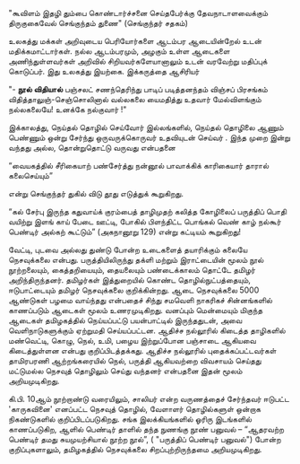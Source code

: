 "கூவிளம் இதழி தும்பை
கொண்டார்ச்சனை செய்தபேர்க்கு
தேவநாடாளவைக்கும் திருகுகைவேல்
செங்குந்தம் துணை" (செங்குந்தர் சதகம்)

உலகத்து மக்கள் அறிவுடைய பெரியோர்களை ஆடம்பர ஆடையின்றேல் உடன் மதிக்கமாட்டார்கள். நல்ல ஆடம்பரமும், அழகும் உள்ள ஆடைகளை அணிந்துள்ளவர்கள் அறிவில் சிறியவர்களேயானாலும் உடன் வரவேற்று மதிப்புக் கொடுப்பர். இது உலகத்து இயற்கை. இக்கருத்தை ஆசிரியர்

"- **நூல் விதியால்**
பஞ்சலட் சணந்தெரிந்து பாடிப் படித்தனந்தம்
விஞ்சப் பிரசங்கம் விதித்தாலுஞ்-செஞ்சொலினால்
வல்லகலை யைமதித்து உதவார் மேல்விளங்கும்
நல்லகலையே! உனக்கே நல்குவார் !"

இக்காலத்து, நெய்தல் தொழில் செய்வோர் இல்லங்களில், நெய்தல் தொழிலை ஆணும் பெண்ணும் ஒன்று சேர்ந்து ஒருவருக்கொருவர் உதவியுடன் செய்வர் . இந்த முறை இன்று வந்தது அல்ல, தொன்றுதொட்டு வருவது என்பதனை

“வையகத்தில்
சீரிகையாற் பண்சேர்த்து நன்னூல் பாவாக்கிக்
காரிகையார் தாரால் கலைசெய்யும்”

என்று செங்குந்தர் துகில் விடு தூது எடுத்துக் கூறுகிறது.

“கல் சேர்பு இருந்த கதுவாய்க் குரம்பைத் தாழிமுதற் கலித்த கோழிலைப் பருத்திப் பொதி வயிற்று இளங் காய் பேடை ஊட்டி, போகில் பிளந்திட்ட பொங்கல் வெண் காழ் நல்கூர் பெண்டிர் அல்கற் கூட்டும்” (அகநானூறு 129) என்று கட்டியம் கூறுகிறது!

வேட்டி, புடவை அல்லது துண்டு போன்ற உடைகளைத் தயாரிக்கும் கலையே நெசவுக்கலை என்பது. பருத்தியிலிருந்து தக்ளி மற்றும் இராட்டையின் மூலம் நூல் நூற்றலையும், கைத்தறியையும், தையலையும் பண்டைக்காலம் தொட்டே தமிழர் அறிந்திருந்தனர். தமிழர்கள் இத்துறையில் கொண்ட தொழில்நுட்பத்தையும், ஈடுபாட்டையும் தமிழர் நெசவுக்கலை குறிக்கின்றது. ஆடை நெசவுக்கலை 5000 ஆண்டுகள் பழமை வாய்ந்தது என்பதைச் சிந்து சமவெளி நாகரிகச் சின்னங்களில் காணப்படும் ஆடைகள் மூலம் உணரமுடிகிறது. வனப்பும் மென்மையும் மிகுந்த ஆடைகள் தமிழகத்தில் நெய்யப்பட்டு பயன்பாட்டில் இருந்ததுடன், அவை வெளிநாடுகளுக்கும் ஏற்றுமதி செய்யப்பட்டன. ஆதிச்ச நல்லூரில் கிடைத்த தாழிகளில் மண்வெட்டி, கொழு, நெல், உமி, பழைய இற்றுப்போன பஞ்சாடை ஆகியவை கிடைத்துள்ளன என்பது குறிப்பிடத்தக்கது. ஆதிச்ச நல்லூரில் புதைக்கப்பட்டவர்கள் தாமிரபரணி ஆற்றங்கரையில் நெல், பருத்தி ஆகியவற்றை விவசாயம் செய்தது மட்டுமல்ல நெசவுத் தொழிலும் செய்து வந்தனர் என்பதனை இதன் மூலம் அறியமுடிகிறது.

கி.பி. 10ஆம் நூற்றாண்டு வரையிலும், சாலியர் என்ற வருணத்தைச் சேர்ந்தவர் ஈடுபட்ட 'காருகவினை' எனப்பட்ட நெசவுத் தொழில், வேளாளர் தொழில்களுள் ஒன்றாக நிகண்டுகளில் குறிப்பிடப்படுகிறது. சங்க இலக்கியங்களில் ஓரிரு இடங்களில் காணப்படுகிற, ஆளில் பெண்டிர் தாளில் தந்த நுணங்கு நூண் பனுவல் – “ஆதரவற்ற பெண்டிர் தமது சுயமுயற்சியால் நூற்ற நூல்”, ( "பருத்திப் பெண்டிர் பனுவல்") போன்ற குறிப்புகளாலும், தமிழகத்தில் நெசவுக்கலை சிறப்புற்றிருந்தமை அறியமுடிகிறது.
